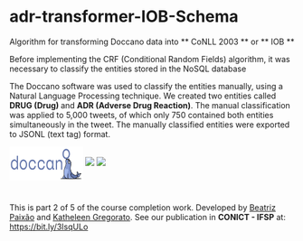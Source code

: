 # adr-transformer-IOB-Schema

<p> Algorithm for transforming Doccano data into ** CoNLL 2003 ** or ** IOB ** </p>

<p> Before implementing the CRF (Conditional Random Fields) algorithm, it was necessary to classify the entities stored in the NoSQL database<br/>

<p>The Doccano software was used to classify the entities manually, using a Natural Language Processing technique. We created two entities called <strong> DRUG (Drug) </strong> and <strong> ADR (Adverse Drug Reaction)</strong>. The manual classification was applied to 5,000 tweets, of which only 750 contained both entities simultaneously in the tweet. The manually classified entities were exported to JSONL (text tag) format.
</p>
<img align="center" alt="MongoDB" height="60" width="130" src="https://raw.githubusercontent.com/doccano/doccano/master/docs/images/logo/doccano.png">
<a href="https://www.python.org/" target="_blank"><img src="https://img.shields.io/badge/Python-3776AB?style=for-the-badge&logo=python&logoColor=white" target="_blank"></a> 
<a href="https://www.mongodb.com/pt-br" target="_blank"><img src="https://img.shields.io/badge/MongoDB-4EA94B?style=for-the-badge&logo=mongodb&logoColor=white" target="_blank"></a> 

#
This is part 2 of 5 of the course completion work. Developed by <a href="https://github.com/bpaixao">Beatriz Paixão</a> and <a href="https://github.com/katheleen-gregorato">Katheleen Gregorato</a>. See our publication in <strong>CONICT - IFSP</strong> at: https://bit.ly/3IsqULo
